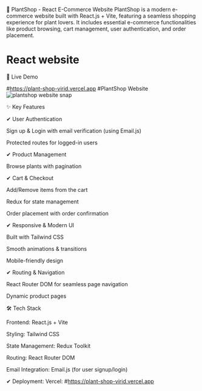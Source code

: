 🌿 PlantShop - React E-Commerce Website
PlantShop is a modern e-commerce website built with React.js + Vite, featuring a seamless shopping experience for plant lovers. It includes essential e-commerce functionalities like product browsing, cart management, user authentication, and order placement.

# React website

🚀 Live Demo

#https://plant-shop-virid.vercel.app
#PlantShop Website
![plantshop website snap](https://github.com/user-attachments/assets/dae14e44-beb0-4323-bfa0-3f9e8332e4b2)
                   

✨ Key Features

✔ User Authentication

Sign up & Login with email verification (using Email.js)

Protected routes for logged-in users

✔ Product Management

Browse plants with pagination

✔ Cart & Checkout

Add/Remove items from the cart

Redux for state management

Order placement with order confirmation

✔ Responsive & Modern UI

Built with Tailwind CSS

Smooth animations & transitions

Mobile-friendly design

✔ Routing & Navigation

React Router DOM for seamless page navigation

Dynamic product pages


🛠 Tech Stack

Frontend: React.js + Vite

Styling: Tailwind CSS

State Management: Redux Toolkit

Routing: React Router DOM

Email Integration: Email.js (for user signup/login)

✔ Deployment: Vercel: #https://plant-shop-virid.vercel.app



